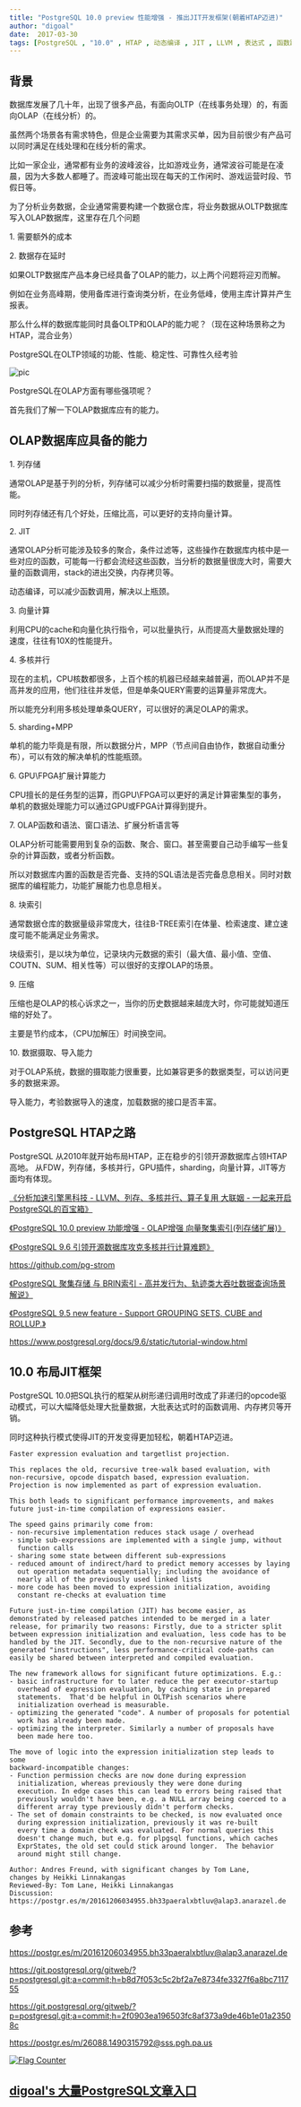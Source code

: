 ```yaml
---
title: "PostgreSQL 10.0 preview 性能增强 - 推出JIT开发框架(朝着HTAP迈进)"
author: "digoal"
date:  2017-03-30
tags: [PostgreSQL , "10.0" , HTAP , 动态编译 , JIT , LLVM , 表达式 , 函数跳转]
---
```

                                                                               
## 背景     
数据库发展了几十年，出现了很多产品，有面向OLTP（在线事务处理）的，有面向OLAP（在线分析）的。  
  
虽然两个场景各有需求特色，但是企业需要为其需求买单，因为目前很少有产品可以同时满足在线处理和在线分析的需求。  
  
比如一家企业，通常都有业务的波峰波谷，比如游戏业务，通常波谷可能是在凌晨，因为大多数人都睡了。而波峰可能出现在每天的工作闲时、游戏运营时段、节假日等。  
  
为了分析业务数据，企业通常需要构建一个数据仓库，将业务数据从OLTP数据库写入OLAP数据库，这里存在几个问题  
  
1\. 需要额外的成本  
  
2\. 数据存在延时  
  
如果OLTP数据库产品本身已经具备了OLAP的能力，以上两个问题将迎刃而解。  
  
例如在业务高峰期，使用备库进行查询类分析，在业务低峰，使用主库计算并产生报表。  
  
那么什么样的数据库能同时具备OLTP和OLAP的能力呢？（现在这种场景称之为HTAP，混合业务）  
  
PostgreSQL在OLTP领域的功能、性能、稳定性、可靠性久经考验  
  
![pic](../201609/20160929_02/0068.jpg)  
  
PostgreSQL在OLAP方面有哪些强项呢？  
  
首先我们了解一下OLAP数据库应有的能力。  
  
## OLAP数据库应具备的能力  
  
1\. 列存储  
  
通常OLAP是基于列的分析，列存储可以减少分析时需要扫描的数据量，提高性能。  
  
同时列存储还有几个好处，压缩比高，可以更好的支持向量计算。  
  
2\. JIT  
  
通常OLAP分析可能涉及较多的聚合，条件过滤等，这些操作在数据库内核中是一些对应的函数，可能每一行都会流经这些函数，当分析的数据量很庞大时，需要大量的函数调用，stack的进出交换，内存拷贝等。  
  
动态编译，可以减少函数调用，解决以上瓶颈。  
  
3\. 向量计算  
  
利用CPU的cache和向量化执行指令，可以批量执行，从而提高大量数据处理的速度，往往有10X的性能提升。  
  
4\. 多核并行  
  
现在的主机，CPU核数都很多，上百个核的机器已经越来越普遍，而OLAP并不是高并发的应用，他们往往并发低，但是单条QUERY需要的运算量非常庞大。  
  
所以能充分利用多核处理单条QUERY，可以很好的满足OLAP的需求。  
  
5\. sharding+MPP  
  
单机的能力毕竟是有限，所以数据分片，MPP（节点间自由协作，数据自动重分布），可以有效的解决单机的性能瓶颈。  
  
6\. GPU\FPGA扩展计算能力  
  
CPU擅长的是任务型的运算，而GPU\FPGA可以更好的满足计算密集型的事务，单机的数据处理能力可以通过GPU或FPGA计算得到提升。  
  
7\. OLAP函数和语法、窗口语法、扩展分析语言等  
  
OLAP分析可能需要用到复杂的函数、聚合、窗口。甚至需要自己动手编写一些复杂的计算函数，或者分析函数。  
  
所以对数据库内置的函数是否完备、支持的SQL语法是否完备息息相关。同时对数据库的编程能力，功能扩展能力也息息相关。  
  
8\. 块索引  
  
通常数据仓库的数据量级非常庞大，往往B-TREE索引在体量、检索速度、建立速度可能不能满足业务需求。  
  
块级索引，是以块为单位，记录块内元数据的索引（最大值、最小值、空值、COUTN、SUM、相关性等）可以很好的支撑OLAP的场景。  
  
9\. 压缩  
  
压缩也是OLAP的核心诉求之一，当你的历史数据越来越庞大时，你可能就知道压缩的好处了。  
  
主要是节约成本，（CPU加解压）时间换空间。  
  
10\. 数据摄取、导入能力  
  
对于OLAP系统，数据的摄取能力很重要，比如兼容更多的数据类型，可以访问更多的数据来源。  
  
导入能力，考验数据导入的速度，加载数据的接口是否丰富。  
  
## PostgreSQL HTAP之路  
PostgreSQL 从2010年就开始布局HTAP，正在稳步的引领开源数据库占领HTAP高地。 从FDW，列存储，多核并行，GPU插件，sharding，向量计算，JIT等方面均有体现。  
  
[《分析加速引擎黑科技 - LLVM、列存、多核并行、算子复用 大联姻 - 一起来开启PostgreSQL的百宝箱》](../201612/20161216_01.md)  
  
[《PostgreSQL 10.0 preview 功能增强 - OLAP增强 向量聚集索引(列存储扩展)》](../201703/20170313_06.md)  
  
[《PostgreSQL 9.6 引领开源数据库攻克多核并行计算难题》](../201610/20161001_01.md)  
  
https://github.com/pg-strom  
  
[《PostgreSQL 聚集存储 与 BRIN索引 - 高并发行为、轨迹类大吞吐数据查询场景解说》](../201702/20170219_01.md)  
  
[《PostgreSQL 9.5 new feature - Support GROUPING SETS, CUBE and ROLLUP.》](../201505/20150526_02.md)  
  
https://www.postgresql.org/docs/9.6/static/tutorial-window.html  
  
## 10.0 布局JIT框架  
PostgreSQL 10.0把SQL执行的框架从树形递归调用时改成了非递归的opcode驱动模式，可以大幅降低处理大批量数据，大批表达式时的函数调用、内存拷贝等开销。  
  
同时这种执行模式使得JIT的开发变得更加轻松，朝着HTAP迈进。  
  
```  
Faster expression evaluation and targetlist projection.  
  
This replaces the old, recursive tree-walk based evaluation, with  
non-recursive, opcode dispatch based, expression evaluation.  
Projection is now implemented as part of expression evaluation.  
  
This both leads to significant performance improvements, and makes  
future just-in-time compilation of expressions easier.  
  
The speed gains primarily come from:  
- non-recursive implementation reduces stack usage / overhead  
- simple sub-expressions are implemented with a single jump, without  
  function calls  
- sharing some state between different sub-expressions  
- reduced amount of indirect/hard to predict memory accesses by laying  
  out operation metadata sequentially; including the avoidance of  
  nearly all of the previously used linked lists  
- more code has been moved to expression initialization, avoiding  
  constant re-checks at evaluation time  
  
Future just-in-time compilation (JIT) has become easier, as  
demonstrated by released patches intended to be merged in a later  
release, for primarily two reasons: Firstly, due to a stricter split  
between expression initialization and evaluation, less code has to be  
handled by the JIT. Secondly, due to the non-recursive nature of the  
generated "instructions", less performance-critical code-paths can  
easily be shared between interpreted and compiled evaluation.  
  
The new framework allows for significant future optimizations. E.g.:  
- basic infrastructure for to later reduce the per executor-startup  
  overhead of expression evaluation, by caching state in prepared  
  statements.  That'd be helpful in OLTPish scenarios where  
  initialization overhead is measurable.  
- optimizing the generated "code". A number of proposals for potential  
  work has already been made.  
- optimizing the interpreter. Similarly a number of proposals have  
  been made here too.  
  
The move of logic into the expression initialization step leads to some  
backward-incompatible changes:  
- Function permission checks are now done during expression  
  initialization, whereas previously they were done during  
  execution. In edge cases this can lead to errors being raised that  
  previously wouldn't have been, e.g. a NULL array being coerced to a  
  different array type previously didn't perform checks.  
- The set of domain constraints to be checked, is now evaluated once  
  during expression initialization, previously it was re-built  
  every time a domain check was evaluated. For normal queries this  
  doesn't change much, but e.g. for plpgsql functions, which caches  
  ExprStates, the old set could stick around longer.  The behavior  
  around might still change.  
  
Author: Andres Freund, with significant changes by Tom Lane,  
changes by Heikki Linnakangas  
Reviewed-By: Tom Lane, Heikki Linnakangas  
Discussion: https://postgr.es/m/20161206034955.bh33paeralxbtluv@alap3.anarazel.de  
```  
              
## 参考              
https://postgr.es/m/20161206034955.bh33paeralxbtluv@alap3.anarazel.de  
  
https://git.postgresql.org/gitweb/?p=postgresql.git;a=commit;h=b8d7f053c5c2bf2a7e8734fe3327f6a8bc711755  
  
https://git.postgresql.org/gitweb/?p=postgresql.git;a=commit;h=2f0903ea196503fc8af373a9de46b1e01a23508c  
  
https://postgr.es/m/26088.1490315792@sss.pgh.pa.us  
  

  
<a rel="nofollow" href="http://info.flagcounter.com/h9V1"  ><img src="http://s03.flagcounter.com/count/h9V1/bg_FFFFFF/txt_000000/border_CCCCCC/columns_2/maxflags_12/viewers_0/labels_0/pageviews_0/flags_0/"  alt="Flag Counter"  border="0"  ></a>  
  
  
  
  
  
  
## [digoal's 大量PostgreSQL文章入口](https://github.com/digoal/blog/blob/master/README.md "22709685feb7cab07d30f30387f0a9ae")
  
